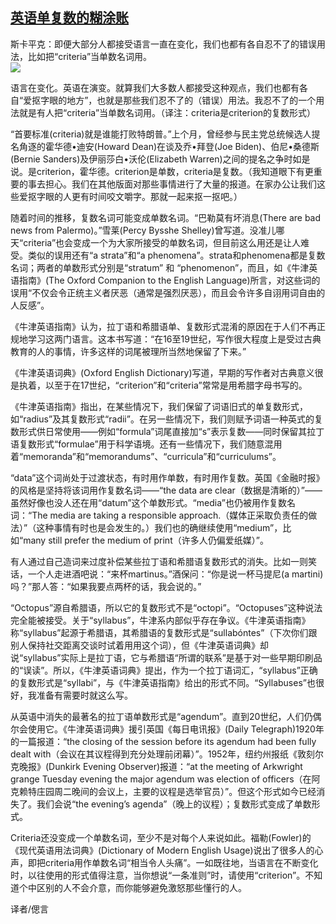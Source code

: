 <!--1594065126000-->
[英语单复数的糊涂账](https://cn.ft.com/story/001087802?full=y)
------

<div></div><div class="story-lead">斯卡平克：即便大部分人都接受语言一直在变化，我们也都有各自忍不了的错误用法，比如把“criteria”当单数名词用。</div><div class=" story-image image"><img src="https://thumbor.ftacademy.cn/unsafe/1340x754/https://thumbor.ftacademy.cn/unsafe/picture/5/000085825_piclink.jpg"></div><div class="story-body"><div id="story-body-container"><p>语言在变化。英语在演变。就算我们大多数人都接受这种观点，我们也都有各自“爱抠字眼的地方”，也就是那些我们忍不了的（错误）用法。我忍不了的一个用法就是有人把“criteria”当单数名词用。（译注：criteria是criterion的复数形式）</p><p>“首要标准(criteria)就是谁能打败特朗普。”上个月，曾经参与民主党总统候选人提名角逐的霍华德•迪安(Howard Dean)在谈及乔•拜登(Joe Biden)、伯尼•桑德斯(Bernie Sanders)及伊丽莎白•沃伦(Elizabeth Warren)之间的提名之争时如是说。是criterion，霍华德。criterion是单数，criteria是复数。（我知道眼下有更重要的事去担心。我们在其他版面对那些事情进行了大量的报道。在家办公让我们这些爱抠字眼的人更有时间咬文嚼字。那就一起来抠一抠吧。）</p><p>随着时间的推移，复数名词可能变成单数名词。“巴勒莫有坏消息(There are bad news from Palermo)。”雪莱(Percy Bysshe Shelley)曾写道。没准儿哪天“criteria”也会变成一个为大家所接受的单数名词，但目前这么用还是让人难受。类似的误用还有“a strata”和“a phenomena”。strata和phenomena都是复数名词；两者的单数形式分别是“stratum” 和 “phenomenon”，而且，如《牛津英语指南》(The Oxford Companion to the English Language)所言，对这些词的误用“不仅会令正统主义者厌恶（通常是强烈厌恶），而且会令许多自诩用词自由的人反感”。</p><p>《牛津英语指南》认为，拉丁语和希腊语单、复数形式混淆的原因在于人们不再正规地学习这两门语言。这本书写道：“在16至19世纪，写作很大程度上是受过古典教育的人的事情，许多这样的词尾被理所当然地保留了下来。”</p><div  data-o-ads-name="mpu-middle1" class="o-ads in-article-advert" data-o-ads-formats-default="false"  data-o-ads-formats-small="FtcMobileMpu"  data-o-ads-formats-medium="FtcMpu" data-o-ads-formats-large="FtcMpu" data-o-ads-formats-extra="FtcMpu" data-o-ads-targeting="cnpos=middle1;" data-cy='[{"devices":["PC","iPhoneWeb","AndroidWeb","iPhoneApp","AndroidApp"],"pattern":"MPU","position":"Middle1","container":"mpuInStory"}]'></div><p>《牛津英语词典》(Oxford English Dictionary)写道，早期的写作者对古典意义很是执着，以至于在17世纪，“criterion”和“criteria”常常是用希腊字母书写的。</p><p>《牛津英语指南》指出，在某些情况下，我们保留了词语旧式的单复数形式，如“radius”及其复数形式“radii”。在另一些情况下，我们则赋予词语一种英式的复数形式供日常使用——例如“formula”词尾直接加“s”表示复数——同时保留其拉丁语复数形式“formulae”用于科学语境。还有一些情况下，我们随意混用着“memoranda”和“memorandums”、“curricula”和“curriculums”。</p><p>“data”这个词尚处于过渡状态，有时用作单数，有时用作复数。英国《金融时报》的风格是坚持将该词用作复数名词——“the data are clear（数据是清晰的）”——虽然好像也没人还在用“datum”这个单数形式。“media”也仍被用作复数名词：“The media are taking a responsible approach.（媒体正采取负责任的做法）”（这种事情有时也是会发生的。）我们也的确继续使用“medium”，比如“many still prefer the medium of print（许多人仍偏爱纸媒）”。</p><p>有人通过自己造词来过度补偿某些拉丁语和希腊语复数形式的消失。比如一则笑话，一个人走进酒吧说：“来杯martinus。”酒保问：“你是说一杯马提尼(a martini)吗？”那人答：“如果我要点两杯的话，我会说的。”</p><p>“Octopus”源自希腊语，所以它的复数形式不是“octopi”。“Octopuses”这种说法完全能被接受。关于“syllabus”，牛津系内部似乎存在争议。《牛津英语指南》称“syllabus”起源于希腊语，其希腊语的复数形式是“sullabóntes”（下次你们跟别人保持社交距离交谈时试着用用这个词），但《牛津英语词典》却说“syllabus”实际上是拉丁语，它与希腊语“所谓的联系”是基于对一些早期印刷品的“误读”。所以，《牛津英语词典》提出，作为一个拉丁语词汇，“syllabus”正确的复数形式是“syllabi”，与《牛津英语指南》给出的形式不同。“Syllabuses”也很好，我准备有需要时就这么写。</p><p>从英语中消失的最著名的拉丁语单数形式是“agendum”。直到20世纪，人们仍偶尔会使用它。《牛津英语词典》援引英国《每日电讯报》(Daily Telegraph)1920年的一篇报道：“the closing of the session before its agendum had been fully dealt with（会议在其议程得到充分处理前闭幕）”。1952年，纽约州报纸《敦刻尔克晚报》(Dunkirk Evening Observer)报道：“at the meeting of Arkwright grange Tuesday evening the major agendum was election of officers（在阿克赖特庄园周二晚间的会议上，主要的议程是选举官员）”。但这个形式如今已经消失了。我们会说“the evening’s agenda”（晚上的议程）；复数形式变成了单数形式。</p><div data-o-ads-name="mpu-middle2" class="o-ads in-article-advert" data-o-ads-formats-default="false"  data-o-ads-formats-small="FtcMobileMpu"  data-o-ads-formats-medium="false" data-o-ads-formats-large="false" data-o-ads-formats-extra="false" data-o-ads-targeting="cnpos=middle2;" data-cy='[{"devices":["iPhoneWeb","AndroidWeb","iPhoneApp","AndroidApp"],"pattern":"MPU","position":"Middle2","container":"mpuInStory"}]'></div><p>Criteria还没变成一个单数名词，至少不是对每个人来说如此。福勒(Fowler)的《现代英语用法词典》(Dictionary of Modern English Usage)说出了很多人的心声，即把criteria用作单数名词“相当令人头痛”。一如既往地，当语言在不断变化时，以往使用的形式值得注意，当你想说“一条准则”时，请使用“criterion”。不知道个中区别的人不会介意，而你能够避免激怒那些懂行的人。</p><p>译者/偲言</p></div><div class="clearfloat"></div></div>
